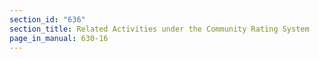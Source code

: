 ```yaml
---
section_id: "636"
section_title: Related Activities under the Community Rating System
page_in_manual: 630-16
---
```

